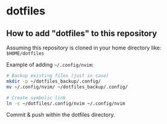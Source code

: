 # dotfiles

## How to add "dotfiles" to this repository

Assuming this repository is cloned in your home directory like:
```$HOME/dotfiles```

Example of adding ```~/.config/nvim```:

```bash
# Backup existing files (just in case)
mkdir -p ~/dotfiles_backup/.config/
mv ~/.config/nvim/ ~/dotfiles_backup/.config/

# Create symbolic link
ln -s ~/dotfiles/.config/nvim ~/.config/nvim
```

Commit & push within the dotfiles directory.
